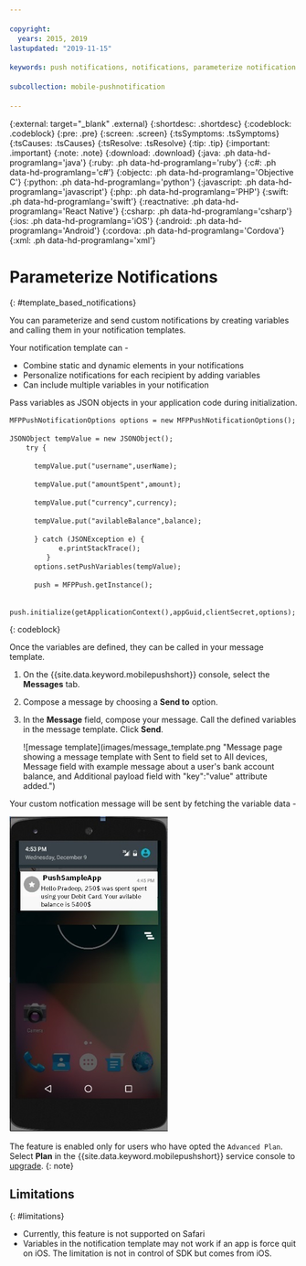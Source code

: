 ```yaml
---

copyright:
  years: 2015, 2019
lastupdated: "2019-11-15"

keywords: push notifications, notifications, parameterize notification

subcollection: mobile-pushnotification

---
```


{:external: target="_blank" .external}
{:shortdesc: .shortdesc}
{:codeblock: .codeblock}
{:pre: .pre}
{:screen: .screen}
{:tsSymptoms: .tsSymptoms}
{:tsCauses: .tsCauses}
{:tsResolve: .tsResolve}
{:tip: .tip}
{:important: .important}
{:note: .note}
{:download: .download}
{:java: .ph data-hd-programlang='java'}
{:ruby: .ph data-hd-programlang='ruby'}
{:c#: .ph data-hd-programlang='c#'}
{:objectc: .ph data-hd-programlang='Objective C'}
{:python: .ph data-hd-programlang='python'}
{:javascript: .ph data-hd-programlang='javascript'}
{:php: .ph data-hd-programlang='PHP'}
{:swift: .ph data-hd-programlang='swift'}
{:reactnative: .ph data-hd-programlang='React Native'}
{:csharp: .ph data-hd-programlang='csharp'}
{:ios: .ph data-hd-programlang='iOS'}
{:android: .ph data-hd-programlang='Android'}
{:cordova: .ph data-hd-programlang='Cordova'}
{:xml: .ph data-hd-programlang='xml'}

# Parameterize Notifications
{: #template_based_notifications}

You can parameterize and send custom notifications by creating variables and calling them in your notification templates.

Your notification template can -
- Combine static and dynamic elements in your notifications
- Personalize notifications for each recipient by adding variables
- Can include multiple variables in your notification 

Pass variables as JSON objects in your application code during initialization.
   
```
MFPPushNotificationOptions options = new MFPPushNotificationOptions();

JSONObject tempValue = new JSONObject();
    try {

      tempValue.put("username",userName);

      tempValue.put("amountSpent",amount);

      tempValue.put("currency",currency);

      tempValue.put("avilableBalance",balance);

      } catch (JSONException e) {
            e.printStackTrace();
         }
      options.setPushVariables(tempValue); 

      push = MFPPush.getInstance();

      push.initialize(getApplicationContext(),appGuid,clientSecret,options);
```
{: codeblock}

Once the variables are defined, they can be called in your message template.

1. On the {{site.data.keyword.mobilepushshort}} console, select the **Messages** tab.
1. Compose a message by choosing a **Send to** option.
1. In the **Message** field, compose your message. Call the defined variables in the message template. Click **Send**.

   ![message template](images/message_template.png "Message page showing a message template with Sent to field set to All devices, Message field with example message about a user's bank account balance, and Additional payload field with "key":"value" attribute added.")

Your custom notfication message will be sent by fetching the variable data -

![message example](images/message_template_example.jpg "Example notification based on the message template")

The feature is enabled only for users who have opted the `Advanced Plan`. Select **Plan** in the {{site.data.keyword.mobilepushshort}} service console to [upgrade](https://cloud.ibm.com/docs/account?topic=account-changing#changing).
{: note}

## Limitations
{: #limitations}

- Currently, this feature is not supported on Safari
- Variables in the notification template may not work if an app is force quit on iOS. The limitation is not in control of SDK but comes from iOS.
